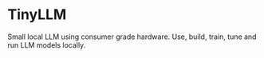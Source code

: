 # TinyLLM
Small local LLM using consumer grade hardware. Use, build, train, tune and run LLM models locally.

